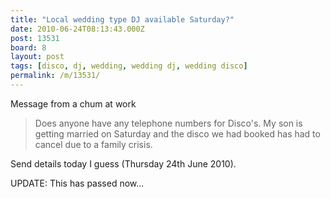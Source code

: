 ```yaml
---
title: "Local wedding type DJ available Saturday?"
date: 2010-06-24T08:13:43.000Z
post: 13531
board: 8
layout: post
tags: [disco, dj, wedding, wedding dj, wedding disco]
permalink: /m/13531/
---
```

Message from a chum at work<blockquote>Does anyone have any telephone numbers for Disco's.  My son is getting married on Saturday and the disco we had booked has had to cancel due to a family crisis.</blockquote>

Send details today I guess (Thursday 24th June 2010).

UPDATE: This has passed now...

